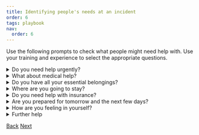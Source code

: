 ```yaml
---
title: Identifying people's needs at an incident
order: 6
tags: playbook
nav:
  order: 6
---
```


Use the following prompts to check what people might need help with. Use your training and experience to select the appropriate questions.

<details>
<summary>
Do you need help urgently?
</summary>
<ul>
<li>Is anyone from your household missing?</li>
<li>Does anyone from your household need assistance?</li>
<li>What's the most important thing we can do to help right now?</li>
</ul>
</details>

<details>
<summary>
What about medical help?
</summary>
<ul>
<li>Do you have any medical concerns that need attention now?</li>
<li>Does anyone else in your household have any medical concerns that need attention?</li>
</ul>
</details>

<details>
<summary>
Do you have all your essential belongings?</summary>
<ul>
<li>What documents and items do you have with you? For example do you have your phone, charger, money and medication?</li>
<li>Is there anything you need to collect from your property?</li>
<li>How urgently do you need these items? Do you take daily medication?</li>
<li>Make a list of essentials you'd want if the fire service can go into your home</li>
<li>If medication has been exposed to heat, you should confirm with a pharmacist whether it can still be used.</li>
<li>If you haven't got something essential, will you be able to buy or get a replacement?</li>
</ul>
</details>

<details>
<summary>
Where are you going to stay?</summary>
<ul>
<li>Have you been told when you can return to your property?</li>
<li>Do you and all the people from your household have a place to stay tonight?</li>
<li>If you're going to stay at a rest centre, have you registered with the local council?</li>
<li>Have you got anyone you can call for support for tonight?</li>
<li>Who is going to look after your pets?</li>
</details>

<details>
<summary>Do you need help with insurance?</summary>
<ul>
<li>Do you have home insurance?</li>
<li>Do you know your buildings insurance provider and how to contact them?</li>
<li>If you don't have insurance, do you want to try your local authority or the Housing Executive who can offer support with temporary accommodation?</li>
</details>

<details>
<summary>Are you prepared for tomorrow and the next few days?</summary>
<ul>
<li>Will you be okay for childcare, school uniforms or school lunch money?</li>
<li>Is there anyone you need to call?</li>
<li>Is there any organisation or facility you would like us to help you get in touch with?</li>
</details>

<details>
<summary>How are you feeling in yourself?</summary>
<ul>
<li>Would you like to talk to someone about how you're feeling?</li>
<li>Are you worried about anyone's physical or mental health or safety?</li>
</details>

<details>
<summary>Further help</summary>
<ul>
<li>Is there any additional information that you need?</li>
<li>Would you like our leaflet and feedback card?</li>
</details>

[Back](/providing-assistance-at-an-incident)
[Next](/leaving-an-incident-and-post-deployment)
